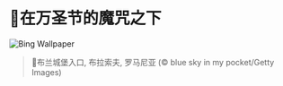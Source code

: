 # 🔖在万圣节的魔咒之下

![Bing Wallpaper](https://www.bing.com/th?id=OHR.BranCastle_ZH-CN3879660917_1920x1080.jpg&rf=LaDigue_1920x1080.jpg&pid=hp)

> 📝布兰城堡入口, 布拉索夫, 罗马尼亚 (© blue sky in my pocket/Getty Images)
